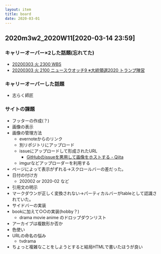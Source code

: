 ```yaml
---
layout: item
title: board
date: 2020-03-01
---
```

## 2020m3w2_2020W11[2020-03-14 23:59]

### キャリーオーバー×2した話題(忘れてた)
- [20200303 火 2300 WBS](https://www.evernote.com/l/AYoqbHU_1qtBa4EREv-PSwjkQOBzYBKKpFw/)
- [20200303 火 2100 ニュースウオッチ9 ※大統領選2020 トランプ陣営](https://www.evernote.com/l/AYqPPgBjTgFPwLBBV83QFQhuu_nIGgXDx5E/)

### キャリーオーバーした話題
- 志らく師匠

### サイトの課題
- フッターの作成(？)
- 画像の表示
- 画像の管理方法
  - evernoteからのリンク
  - 別リポジトリにアップロード
  - issueにアップロードして形成されたURL
    - [GitHubのissueを悪用して画像をホストする - Qiita](https://qiita.com/kotet/items/a2203a400136ba50b41e)
  - imgurなどアップローダーを利用する
- ページによって表示がずれる→スクロールバーの差だった。 
- 日付の付け方
  - 202002 or 2020-02 など
- 引用文の明示
- マークダウンが正しく変換されない→パーティカルバーがtableとして認識されていた。
- サイドバーの実装
- bookに加えて○○の実装(hobby？)
  - drama movie anime のドロップダウンリスト
- アーカイブは複数形か否か
- 色使い
- URLの命名の悩み
  - tvdrama
- ちょっと複雑なことをしようとすると結局HTMLで書いたほうが良い

